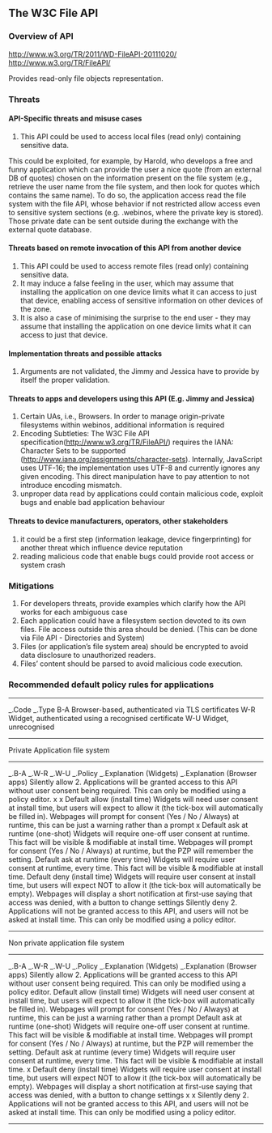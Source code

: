 The W3C File API
----------------

### Overview of API

http://www.w3.org/TR/2011/WD-FileAPI-20111020/
http://www.w3.org/TR/FileAPI/

Provides read-only file objects representation.

### Threats

#### API-Specific threats and misuse cases

1.  This API could be used to access local files (read only) containing sensitive data.

This could be exploited, for example, by Harold, who develops a free and funny application which can provide the user a nice quote (from an external DB of quotes) chosen on the information present on the file system (e.g., retrieve the user name from the file system, and then look for quotes which contains the same name). To do so, the application access read the file system with the file API, whose behavior if not restricted allow access even to sensitive system sections (e.g. .webinos, where the private key is stored). Those private date can be sent outside during the exchange with the external quote database.

#### Threats based on remote invocation of this API from another device

1.  This API could be used to access remote files (read only) containing sensitive data.
2.  It may induce a false feeling in the user, which may assume that installing the application on one device limits what it can access to just that device, enabling access of sensitive information on other devices of the zone.
3.  It is also a case of minimising the surprise to the end user - they may assume that installing the application on one device limits what it can access to just that device.

#### Implementation threats and possible attacks

1.  Arguments are not validated, the Jimmy and Jessica have to provide by itself the proper validation.

#### Threats to apps and developers using this API (E.g. Jimmy and Jessica)

1.  Certain UAs, i.e., Browsers. In order to manage origin-private filesystems within webinos, additional information is required
2.  Encoding Subtleties: The W3C File API specification(http://www.w3.org/TR/FileAPI/) requires the IANA: Character Sets to be supported (http://www.iana.org/assignments/character-sets). Internally, JavaScript uses UTF-16; the implementation uses UTF-8 and currently ignores any given encoding. This direct manipulation have to pay attention to not introduce encoding mismatch.
3.  unproper data read by applications could contain malicious code, exploit bugs and enable bad application behaviour

#### Threats to device manufacturers, operators, other stakeholders

1.  it could be a first step (information leakage, device fingerprinting) for another threat which influence device reputation
2.  reading malicious code that enable bugs could provide root access or system crash

### Mitigations

1.  For developers threats, provide examples which clarify how the API works for each ambiguous case
2.  Each application could have a filesystem section devoted to its own files. File access outside this area should be denied. (This can be done via File API - Directories and System)
3.  Files (or application’s file system area) should be encrypted to avoid data disclosure to unauthorized readers.
4.  Files’ content should be parsed to avoid malicious code execution.

### Recommended default policy rules for applications

  ------------- ------------------------------------------------------
  _.Code   _.Type
  B-A           Browser-based, authenticated via TLS certificates
  W-R           Widget, authenticated using a recognised certificate
  W-U           Widget, unrecognised
  ------------- ------------------------------------------------------

Private Application file system

  ------------ ------------ ------------ ----------------------------------- -------------------------------------------------------------------------------------------------------------------------------------------------------- ------------------------------------------------------------------------------------------------------------------------- -- -- -- -- ------------------------------------- ------------------------------------------------------------------------------------------------------------------------------------------- -----------------------------------------------------------------
  _.B-A   _.W-R   _.W-U   _.Policy                       _.Explanation (Widgets)                                                                                                                             _.Explanation (Browser apps)                                                                                                     Silently allow                        2. Applications will be granted access to this API without user consent being required. This can only be modified using a policy editor.
  x            x                         Default allow (install time)        Widgets will need user consent at install time, but users will expect to allow it (the tick-box will automatically be filled in).                        Webpages will prompt for consent (Yes / No / Always) at runtime, this can be just a warning rather than a prompt
                            x            Default ask at runtime (one-shot)   Widgets will require one-off user consent at runtime. This fact will be visible & modifiable at install time.                                            Webpages will prompt for consent (Yes / No / Always) at runtime, but the PZP will remember the setting.                               Default ask at runtime (every time)   Widgets will require user consent at runtime, every time. This fact will be visible & modifiable at install time.
                                         Default deny (install time)         Widgets will require user consent at install time, but users will expect NOT to allow it (the tick-box will automatically be empty).                     Webpages will display a short notification at first-use saying that access was denied, with a button to change settings
                                         Silently deny                       2. Applications will not be granted access to this API, and users will not be asked at install time. This can only be modified using a policy editor.
  ------------ ------------ ------------ ----------------------------------- -------------------------------------------------------------------------------------------------------------------------------------------------------- ------------------------------------------------------------------------------------------------------------------------- -- -- -- -- ------------------------------------- ------------------------------------------------------------------------------------------------------------------------------------------- -----------------------------------------------------------------

Non private application file system

  ------------ ------------ ------------ ----------------------------------- -------------------------------------------------------------------------------------------------------------------------------------------------------- ------------------------------------------------------------------------------------------------------------------------- -- -- -- -- ------------------------------------- ------------------------------------------------------------------------------------------------------------------------------------------- -----------------------------------------------------------------
  _.B-A   _.W-R   _.W-U   _.Policy                       _.Explanation (Widgets)                                                                                                                             _.Explanation (Browser apps)                                                                                                     Silently allow                        2. Applications will be granted access to this API without user consent being required. This can only be modified using a policy editor.
                                         Default allow (install time)        Widgets will need user consent at install time, but users will expect to allow it (the tick-box will automatically be filled in).                        Webpages will prompt for consent (Yes / No / Always) at runtime, this can be just a warning rather than a prompt
                                         Default ask at runtime (one-shot)   Widgets will require one-off user consent at runtime. This fact will be visible & modifiable at install time.                                            Webpages will prompt for consent (Yes / No / Always) at runtime, but the PZP will remember the setting.                               Default ask at runtime (every time)   Widgets will require user consent at runtime, every time. This fact will be visible & modifiable at install time.
               x                         Default deny (install time)         Widgets will require user consent at install time, but users will expect NOT to allow it (the tick-box will automatically be empty).                     Webpages will display a short notification at first-use saying that access was denied, with a button to change settings
  x                         x            Silently deny                       2. Applications will not be granted access to this API, and users will not be asked at install time. This can only be modified using a policy editor.
  ------------ ------------ ------------ ----------------------------------- -------------------------------------------------------------------------------------------------------------------------------------------------------- ------------------------------------------------------------------------------------------------------------------------- -- -- -- -- ------------------------------------- ------------------------------------------------------------------------------------------------------------------------------------------- -----------------------------------------------------------------


